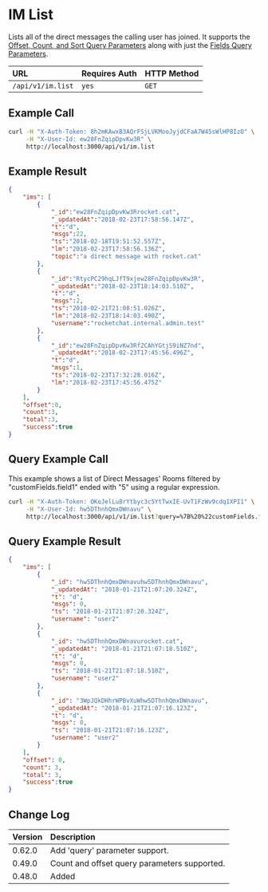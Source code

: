 # IM List

Lists all of the direct messages the calling user has joined. It supports the [Offset, Count, and Sort Query Parameters](../../offset-and-count-and-sort-info/) along with just the [Fields Query Parameters](../../query-and-fields-info/).

| URL | Requires Auth | HTTP Method |
| :--- | :--- | :--- |
| `/api/v1/im.list` | `yes` | `GET` |

## Example Call

```bash
curl -H "X-Auth-Token: 8h2mKAwxB3AQrFSjLVKMooJyjdCFaA7W45sWlHP8IzO" \
     -H "X-User-Id: ew28FnZqipDpvKw3R" \
     http://localhost:3000/api/v1/im.list
```

## Example Result

```json
{
    "ims": [
        {
            "_id":"ew28FnZqipDpvKw3Rrocket.cat",
            "_updatedAt":"2018-02-23T17:58:56.147Z",
            "t":"d",
            "msgs":22,
            "ts":"2018-02-18T19:51:52.557Z",
            "lm":"2018-02-23T17:58:56.136Z",
            "topic":"a direct message with rocket.cat"
        },
        {
            "_id":"RtycPC29hqLJfT9xjew28FnZqipDpvKw3R",
            "_updatedAt":"2018-02-23T18:14:03.510Z",
            "t":"d",
            "msgs":2,
            "ts":"2018-02-21T21:08:51.026Z",
            "lm":"2018-02-23T18:14:03.490Z",
            "username":"rocketchat.internal.admin.test"
        },
        {
            "_id":"ew28FnZqipDpvKw3Rf2CAhYGtjS9iNZ7nd",
            "_updatedAt":"2018-02-23T17:45:56.496Z",
            "t":"d",
            "msgs":1,
            "ts":"2018-02-23T17:32:28.016Z",
            "lm":"2018-02-23T17:45:56.475Z"
        }
    ],
    "offset":0,
    "count":3,
    "total":3,
    "success":true
}
```

## Query Example Call

This example shows a list of Direct Messages' Rooms filtered by "customFields.field1" ended with "5" using a regular expression.

```bash
curl -H "X-Auth-Token: OKoJelLu8rYtbyc3c5YtTwxIE-UvT1FzWv9cdq1XPI1" \
     -H "X-User-Id: hw5DThnhQmxDWnavu" \
     http://localhost:3000/api/v1/im.list?query=%7B%20%22customFields.field1%22%3A%20%7B%20%22%24regex%22%3A%20%22%28.*%295%24%22%20%7D%20%7D
```

## Query Example Result

```json
{
    "ims": [
        {
            "_id": "hw5DThnhQmxDWnavuhw5DThnhQmxDWnavu",
            "_updatedAt": "2018-01-21T21:07:20.324Z",
            "t": "d",
            "msgs": 0,
            "ts": "2018-01-21T21:07:20.324Z",
            "username": "user2"
        },
        {
            "_id": "hw5DThnhQmxDWnavurocket.cat",
            "_updatedAt": "2018-01-21T21:07:18.510Z",
            "t": "d",
            "msgs": 0,
            "ts": "2018-01-21T21:07:18.510Z",
            "username": "user2"
        },
        {
            "_id": "3WpJQkDHhrWPBvXuWhw5DThnhQmxDWnavu",
            "_updatedAt": "2018-01-21T21:07:16.123Z",
            "t": "d",
            "msgs": 0,
            "ts": "2018-01-21T21:07:16.123Z",
            "username": "user2"
        }
    ],
    "offset": 0,
    "count": 3,
    "total": 3,
    "success":true
}

```

## Change Log

| Version | Description |
| :--- | :--- |
| 0.62.0 | Add 'query' parameter support. |
| 0.49.0 | Count and offset query parameters supported. |
| 0.48.0 | Added |
